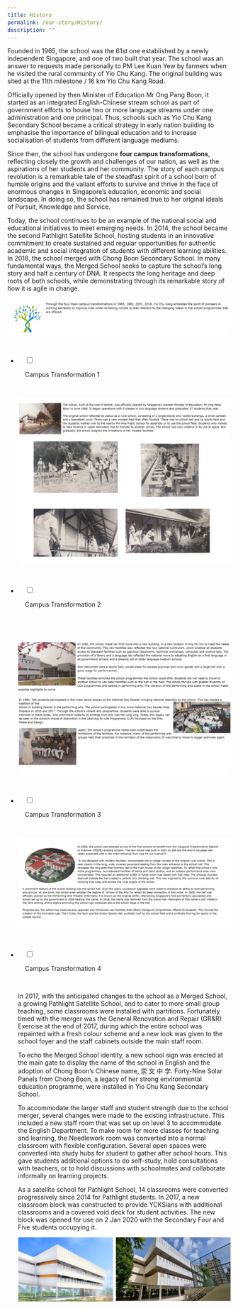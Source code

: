 ```yaml
---
title: History
permalink: /our-story/History/
description: ""
---
```

Founded in 1965, the school was the 61st one established by a newly independent Singapore, and one of two built that year. The school was an answer to requests made personally to PM Lee Kuan Yew by farmers when he visited the rural community of Yio Chu Kang. The original building was sited at the 11th milestone / 16 km Yio Chu Kang Road.  
  
Officially opened by then Minister of Education Mr Ong Pang Boon, it started as an integrated English-Chinese stream school as part of government efforts to house two or more language streams under one administration and one principal. Thus, schools such as Yio Chu Kang Secondary School became a critical strategy in early nation building to emphasise the importance of bilingual education and to increase socialisation of students from different language mediums.  
  
Since then, the school has undergone **four campus transformations**, reflecting closely the growth and challenges of our nation, as well as the aspirations of her students and her community. The story of each campus revolution is a remarkable tale of the steadfast spirit of a school born of humble origins and the valiant efforts to survive and thrive in the face of enormous changes in Singapore’s education, economic and social landscape. In doing so, the school has remained true to her original ideals of Pursuit, Knowledge and Service.    
  
Today, the school continues to be an example of the national social and educational initiatives to meet emerging needs. In 2014, the school became the second Pathlight Satellite School, hosting students in an innovative commitment to create sustained and regular opportunities for authentic academic and social integration of students with different learning abilities. In 2018, the school merged with Chong Boon Secondary School. In many fundamental ways, the Merged School seeks to capture the school’s long story and half a century of DNA. It respects the long heritage and deep roots of both schools, while demonstrating through its remarkable story of how it is agile in change.

![](/images/Our%20Story/History/History/H1.png)


<ul class="jekyllcodex_accordion">

  <li>

    <input type="checkbox" id="accordion1">

    <label for="accordion1">Campus Transformation 1</label>

    <div>

<p>   
<img style="width:100%;height:50%" src="/images/Our%20Story/History/Campus%20Transformation%201/CT1.png">
			<img style="width:100%;height:50%" src="/images/Our%20Story/History/Campus%20Transformation%201/CT2.png"></p>

    </div>

</li>
	<li>

    <input type="checkbox" id="accordion2">

    <label for="accordion2">Campus Transformation 2</label>

    <div>

      <p> <img style="width:100%;height:50%" src="/images/Our%20Story/History/Campus%20Transformation%202/CT1.png">
			<img style="width:100%;height:50%" src="/images/Our%20Story/History/Campus%20Transformation%202/CT2.png"></p>

    </div>

</li>
	
<li>

    <input type="checkbox" id="accordion3">

    <label for="accordion3">Campus Transformation 3</label>

    <div>

<p> 
<img style="width:100%;height:50%" src="/images/Our%20Story/History/Campus%20Transformation%203/CT1.png"> </p>

    </div>

</li>
	
<li>

    <input type="checkbox" id="accordion4">

    <label for="accordion4">Campus Transformation 4</label>

    <div>

<p> In 2017, with the anticipated changes to the school as a Merged School, a growing Pathlight Satellite School, and to cater to more small group teaching, some classrooms were installed with partitions. Fortunately timed with the merger was the General Renovation and Repair (GR&R) Exercise at the end of 2017, during which the entire school was repainted with a fresh colour scheme and a new look was given to the school foyer and the staff cabinets outside the main staff room.<br>  
  
To echo the Merged School identity, a new school sign was erected at the main gate to display the name of the school in English and the adoption of Chong Boon’s Chinese name, 崇 文 中 学. Forty-Nine Solar Panels from Chong Boon, a legacy of her strong environmental education programme, were installed in Yio Chu Kang Secondary School.<br>  

To accommodate the larger staff and student strength due to the school merger, several changes were made to the existing infrastructure. This included a new staff room that was set up on level 3 to accommodate the English Department. To make room for more classes for teaching and learning, the Needlework room was converted into a normal classroom with flexible configuration. Several open spaces were converted into study hubs for student to gather after school hours. This gave students additional options to do self-study, hold consultations with teachers, or to hold discussions with schoolmates and collaborate informally on learning projects.<br>

As a satellite school for Pathlight School, 14 classrooms were converted progressively since 2014 for Pathlight students. In 2017, a new classroom block was constructed to provide YCKSians with additional classrooms and a covered void deck for student activities. The new block was opened for use on 2 Jan 2020 with the Secondary Four and Five students occupying it.<br>
	
<img style="width:100%;height:50%" src="/images/Our%20Story/History/Campus%20Transformation%204/CT1.png"> </p>

  </div>

</li>
	
	

	
</ul>